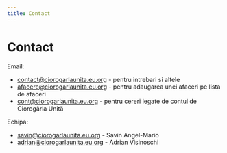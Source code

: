 ```yaml
---
title: Contact
---
```


# Contact

Email:

* [contact@ciorogarlaunita.eu.org](mailto:contact@ciorogarlaunita.eu.org) - pentru intrebari si altele
* [afacere@ciorogarlaunita.eu.org](mailto:afacere@ciorogarlaunita.eu.org) - pentru adaugarea unei afaceri pe lista de afaceri
* [cont@ciorogarlaunita.eu.org](mailto:cont@ciorogarlaunita.eu.org) - pentru cereri legate de contul de Ciorogârla Unită

Echipa:

* [savin@ciorogarlaunita.eu.org](mailto:savin@ciorogarlaunita.eu.org) - Savin Angel-Mario
* [adrian@ciorogarlaunita.eu.org](maito:adrian@ciorogarlaunita.eu.org) - Adrian Visinoschi
